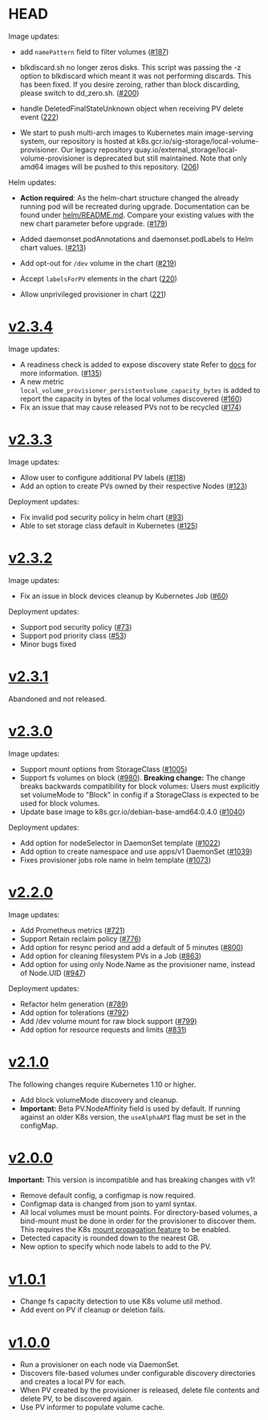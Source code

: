 # HEAD

Image updates:

- add `namePattern` field to filter volumes
  ([#187](https://github.com/kubernetes-sigs/sig-storage-local-static-provisioner/pull/187))

- blkdiscard.sh no longer zeros disks. This script was passing the -z option to
  blkdiscard which meant it was not performing discards. This has been fixed.
  If you desire zeroing, rather than block discarding, please switch to
  dd_zero.sh.
  ([#200](https://github.com/kubernetes-sigs/sig-storage-local-static-provisioner/pull/200))

- handle DeletedFinalStateUnknown object when receiving PV delete event
  ([222](https://github.com/kubernetes-sigs/sig-storage-local-static-provisioner/pull/222))

- We start to push multi-arch images to Kubernetes main image-serving system,
  our repository is hosted at k8s.gcr.io/sig-storage/local-volume-provisioner.
  Our legacy repository quay.io/external_storage/local-volume-provisioner is
  deprecated but still maintained. Note that only amd64 images will be pushed
  to this repository.
  ([206](https://github.com/kubernetes-sigs/sig-storage-local-static-provisioner/pull/206))

Helm updates:

- **Action required**: As the helm-chart structure changed the already running
  pod will be recreated during upgrade. Documentation can be found under
  [helm/README.md](./helm/README.md). Compare your existing values with the new
  chart parameter before upgrade.
  ([#179](https://github.com/kubernetes-sigs/sig-storage-local-static-provisioner/pull/179))

- Added daemonset.podAnnotations and daemonset.podLabels to Helm chart values.
  ([#213](https://github.com/kubernetes-sigs/sig-storage-local-static-provisioner/pull/213))

- Add opt-out for `/dev` volume in the chart
  ([#219](https://github.com/kubernetes-sigs/sig-storage-local-static-provisioner/pull/219))

- Accept `labelsForPV` elements in the chart
  ([220](https://github.com/kubernetes-sigs/sig-storage-local-static-provisioner/pull/220))

- Allow unprivileged provisioner in chart
  ([221](https://github.com/kubernetes-sigs/sig-storage-local-static-provisioner/pull/221))

# [v2.3.4](https://github.com/kubernetes-sigs/sig-storage-local-static-provisioner/releases/tag/v2.3.4)

Image updates:

- A readiness check is added to expose discovery state
  Refer to [docs](https://github.com/kubernetes-sigs/sig-storage-local-static-provisioner/blob/v2.3.4/docs/provisioner.md#readiness) for more information.
  ([#135](https://github.com/kubernetes-sigs/sig-storage-local-static-provisioner/pull/135))
- A new metric `local_volume_provisioner_persistentvolume_capacity_bytes` is
  added to report the capacity in bytes of the local volumes discovered
  ([#160](https://github.com/kubernetes-sigs/sig-storage-local-static-provisioner/pull/160))
- Fix an issue that may cause released PVs not to be recycled
  ([#174](https://github.com/kubernetes-sigs/sig-storage-local-static-provisioner/pull/174))

# [v2.3.3](https://github.com/kubernetes-sigs/sig-storage-local-static-provisioner/releases/tag/v2.3.3)

Image updates:
- Allow user to configure additional PV labels
  ([#118](https://github.com/kubernetes-sigs/sig-storage-local-static-provisioner/pull/118))
- Add an option to create PVs owned by their respective Nodes
  ([#123](https://github.com/kubernetes-sigs/sig-storage-local-static-provisioner/pull/123))

Deployment updates:
- Fix invalid pod security policy in helm chart
  ([#93](https://github.com/kubernetes-sigs/sig-storage-local-static-provisioner/pull/93))
- Able to set storage class default in Kubernetes
  ([#125](https://github.com/kubernetes-sigs/sig-storage-local-static-provisioner/pull/125))

# [v2.3.2](https://github.com/kubernetes-sigs/sig-storage-local-static-provisioner/releases/tag/v2.3.2)

Image updates:
- Fix an issue in block devices cleanup by Kubernetes Job
  ([#60](https://github.com/kubernetes-sigs/sig-storage-local-static-provisioner/pull/60))

Deployment updates:
- Support pod security policy
  ([#73](https://github.com/kubernetes-sigs/sig-storage-local-static-provisioner/pull/73))
- Support pod priority class
  ([#53](https://github.com/kubernetes-sigs/sig-storage-local-static-provisioner/pull/53))
- Minor bugs fixed

# [v2.3.1](https://github.com/kubernetes-sigs/sig-storage-local-static-provisioner/releases/tag/v2.3.1)

Abandoned and not released.

# [v2.3.0](https://github.com/kubernetes-sigs/sig-storage-local-static-provisioner/releases/tag/v2.3.0)

Image updates:
* Support mount options from StorageClass
  ([#1005](https://github.com/kubernetes-incubator/external-storage/pull/1005))
* Support fs volumes on block
  ([#980](https://github.com/kubernetes-incubator/external-storage/pull/980)).
  **Breaking change:** The change breaks backwards compatibility for block volumes: Users must explicitly set volumeMode to "Block" in config if a StorageClass is expected to be used for block volumes.
* Update base image to k8s.gcr.io/debian-base-amd64:0.4.0
  ([#1040](https://github.com/kubernetes-incubator/external-storage/pull/1040))

Deployment updates:
* Add option for nodeSelector in DaemonSet template
  ([#1022](https://github.com/kubernetes-incubator/external-storage/pull/1022))
* Add option to create namespace and use apps/v1 DaemonSet
  ([#1039](https://github.com/kubernetes-incubator/external-storage/pull/1039))
* Fixes provisioner jobs role name in helm template
  ([#1073](https://github.com/kubernetes-incubator/external-storage/pull/1073))

# [v2.2.0](https://github.com/kubernetes-incubator/external-storage/releases/tag/local-volume-provisioner-v2.2.0)
Image updates:
* Add Prometheus metrics
  ([#721](https://github.com/kubernetes-incubator/external-storage/pull/721))
* Support Retain reclaim policy
  ([#776](https://github.com/kubernetes-incubator/external-storage/pull/776))
* Add option for resync period and add a default of 5 minutes
  ([#800](https://github.com/kubernetes-incubator/external-storage/pull/800))
* Add option for cleaning filesystem PVs in a Job
  ([#863](https://github.com/kubernetes-incubator/external-storage/pull/863))
* Add option for using only Node.Name as the provisioner name, instead of Node.UID ([#947](https://github.com/kubernetes-incubator/external-storage/pull/947))

Deployment updates:
* Refactor helm generation
  ([#789](https://github.com/kubernetes-incubator/external-storage/pull/789))
* Add option for tolerations
  ([#792](https://github.com/kubernetes-incubator/external-storage/pull/792))
* Add /dev volume mount for raw block support
  ([#799)](https://github.com/kubernetes-incubator/external-storage/pull/799)
* Add option for resource requests and limits
  ([#831](https://github.com/kubernetes-incubator/external-storage/pull/831))

# [v2.1.0](https://github.com/kubernetes-incubator/external-storage/releases/tag/local-volume-provisioner-v2.1.0)
The following changes require Kubernetes 1.10 or higher.
* Add block volumeMode discovery and cleanup.
* **Important:** Beta PV.NodeAffinity field is used by default. If running against an older K8s version,
  the `useAlphaAPI` flag must be set in the configMap.

# [v2.0.0](https://github.com/kubernetes-incubator/external-storage/releases/tag/local-volume-provisioner-v2.0.0)
**Important:** This version is incompatible and has breaking changes with v1!
* Remove default config, a configmap is now required.
* Configmap data is changed from json to yaml syntax.
* All local volumes must be mount points.  For directory-based volumes, a
  bind-mount must be done in order for the provisioner to discover them. This
  requires the K8s [mount propagation feature](https://kubernetes.io/docs/concepts/storage/volumes/#mount-propagation)
  to be enabled.
* Detected capacity is rounded down to the nearest GB.
* New option to specify which node labels to add to the PV.

# [v1.0.1](https://github.com/kubernetes-incubator/external-storage/releases/tag/local-volume-provisioner-bootstrap-v1.0.1)
* Change fs capacity detection to use K8s volume util method.
* Add event on PV if cleanup or deletion fails.

# [v1.0.0](https://github.com/kubernetes-incubator/external-storage/releases/tag/local-volume-provisioner-bootstrap-v1.0.0)
* Run a provisioner on each node via DaemonSet.
* Discovers file-based volumes under configurable discovery directories and creates a local PV for each.
* When PV created by the provisioner is released, delete file contents and delete PV, to be discovered again.
* Use PV informer to populate volume cache.

